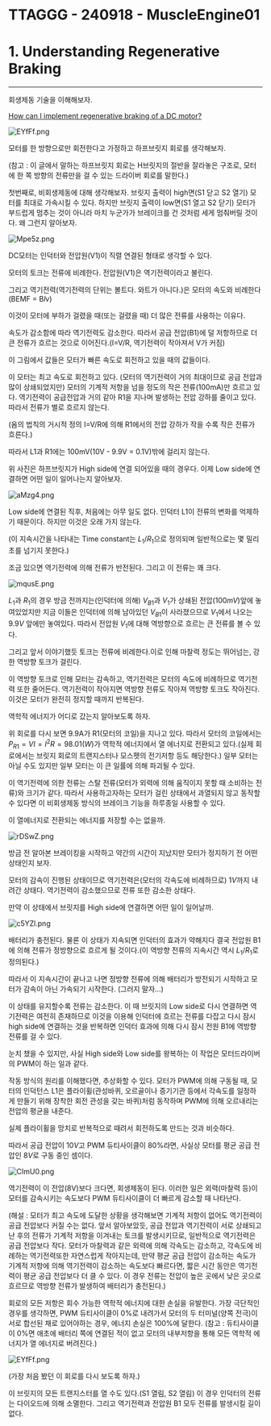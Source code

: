 # TTAGGG - 240918 - MuscleEngine01

# 1. Understanding Regenerative Braking

---

회생제동 기술을 이해해보자.

[How can I implement regenerative braking of a DC motor?](https://electronics.stackexchange.com/questions/56186/how-can-i-implement-regenerative-braking-of-a-dc-motor/56187#56187)

![EYfFf.png](EYfFf.png)

모터를 한 방향으로만 회전한다고 가정하고 하프브릿지 회로를 생각해보자.

(참고 : 이 글에서 말하는 하프브릿지 회로는 H브릿지의 절반을 잘라놓은 구조로, 모터에 한 쪽 방향의 전류만을 걸 수 있는 드라이버 회로를 말한다.)

첫번째로, 비회생제동에 대해 생각해보자. 브릿지 출력이 high면(S1 닫고 S2 열기) 모터를 최대로 가속시킬 수 있다. 하지만 브릿지 출력이 low면(S1 열고 S2 닫기) 모터가 부드럽게 멈추는 것이 아니라 마치 누군가가 브레이크를 건 것처럼 세게 멈춰버릴 것이다. 왜 그런지 알아보자.

![Mpe5z.png](Mpe5z.png)

DC모터는 인덕터와 전압원(V1)이 직렬 연결된 형태로 생각할 수 있다.

모터의 토크는 전류에 비례한다. 전압원(V1)은 역기전력이라고 불린다.

그리고 역기전력(역기전력의 단위는 볼트다. 와트가 아니다.)은 모터의 속도와 비례한다(BEMF = B*l*v)

이것이 모터에 부하가 걸렸을 때(또는 걸렸을 때) 더 많은 전류를 사용하는 이유다.

속도가 감소함에 따라 역기전력도 감소한다. 따라서 공급 전압(B1)에 덜 저항하므로 더 큰 전류가 흐르는 것으로 이어진다.(I=V/R, 역기전력이 작아져서 V가 커짐)

이 그림에서 값들은 모터가 빠른 속도로 회전하고 있을 때의 값들이다.

이 모터는 최고 속도로 회전하고 있다. (모터의 역기전력이 거의 최대이므로 공급 전압과 많이 상쇄되었지만) 모터의 기계적 저항을 넘을 정도의 작은 전류(100mA)만 흐르고 있다. 역기전력이 공급전압과 거의 같아 R1을 지나며 발생하는 전압 강하를 줄이고 있다. 따라서 전류가 별로 흐르지 않는다.

(옴의 법칙의 거시적 정의 I=V/R에 의해 R1에서의 전압 강하가 작을 수록 작은 전류가 흐른다.)

따라서 L1과 R1에는 100mV(10V - 9.9V = 0.1V)밖에 걸리지 않는다.

위 사진은 하프브릿지가 High side에 연결 되어있을 때의 경우다. 이제 Low side에 연결하면 어떤 일이 일어나는지 알아보자.

![aMzg4.png](aMzg4.png)

Low side에 연결된 직후, 처음에는 아무 일도 없다. 인덕터 L1이 전류의 변화를 억제하기 때문이다. 하지만 이것은 오래 가지 않는다.

(이 지속시간을 나타내는 Time constant는 $L_1/R_1$으로 정의되며 일반적으로는 몇 밀리초를 넘기지 못한다.)

조금 있으면 역기전력에 의해 전류가 반전된다. 그리고 이 전류는 꽤 크다.

![mqusE.png](mqusE.png)

$L_1$과 $R_1$의 경우 방금 전까지는(인덕터에 의해) $V_{B1}$과 $V_1$가 상쇄된 전압($100mV$)앞에 놓여있었지만 지금 이들은 인덕터에 의해 남아있던 $V_{B1}$이 사라졌으므로 $V_1$에서 나오는 $9.9V$ 앞에만 놓여있다. 따라서 전압원 $V_1$에 대해 역방향으로 흐르는 큰 전류를 볼 수 있다.

그리고 앞서 이야기했듯 토크는 전류에 비례한다.이로 인해 마찰력 정도는 뛰어넘는, 강한 역방향 토크가 걸린다.

이 역방향 토크로 인해 모터는 감속하고, 역기전력은 모터의 속도에 비례하므로 역기전력 또한 줄어든다. 역기전력이 작아지면 역방향 전류도 작아져 역방향 토크도 작아진다. 이것은 모터가 완전히 정지할 때까지 반복된다.

역학적 에너지가 어디로 갔는지 알아보도록 하자.

위 회로를 다시 보면 9.9A가 R1(모터의 코일)을 지나고 있다. 따라서 모터의 코일에서는 $P_{R1} = VI = I^2R = 98.01(W)$가 역학적 에너지에서 열 에너지로 전환되고 있다.(실제 회로에서는 브릿지 회로의 트랜지스터나 모스펫의 전기저항 등도 해당한다.) 일부 모터는 아닐 수도 있지만 일부 모터는 이 큰 일률에 의해 파괴될 수 있다.

이 역기전력에 의한 전류는 스탈 전류(모터가 외력에 의해 움직이지 못할 때 소비하는 전류)와 크기가 같다. 따라서 사용하고자하는 모터가 걸린 상태에서 과열되지 않고 동작할 수 있다면 이 비회생제동 방식의 브레이크 기능을 하루종일 사용할 수 있다.

이 열에너지로 전환되는 에너지를 저장할 수는 없을까.

![rDSwZ.png](rDSwZ.png)

방금 전 알아본 브레이킹을 시작하고 약간의 시간이 지났지만 모터가 정지하기 전 어떤 상태인지 보자.

모터의 감속이 진행된 상태이므로 역기전력은(모터의 각속도에 비례하므로) $1V$까지 내려간 상태다. 역기전력이 감소했으므로 전류 또한 감소한 상태다.

만약 이 상태에서 브릿지를 High side에 연결하면 어떤 일이 일어날까.

![c5YZl.png](c5YZl.png)

배터리가 충전된다. 물론 이 상태가 지속되면 인덕터의 효과가 약해지다 결국 전압원 B1에 의해 전류가 정방향으로 흐르게 될 것이다.(이 역방향 전류의 지속시간 역시 $L_1/R_1$로 정의된다.)

따라서 이 지속시간이 끝나고 나면 정방향 전류에 의해 배터리가 방전되기 시작하고 모터가 감속이 아닌 가속되기 시작한다. (그러지 말자…)

이 상태를 유지할수록 전류는 감소한다. 이 때 브릿지의 Low side로 다시 연결하면 역기전력은 여전히 존재하므로 이것을 이용해 인덕터에 흐르는 전류를 다잡고 다시 잠시 high side에 연결하는 것을 반복하면 인덕터 효과에 의해 다시 잠시 전원 B1에 역방향 전류를 걸 수 있다.

눈치 챘을 수 있지만, 사실 High side와 Low side를 왕복하는 이 작업은 모터드라이버의 PWM이 하는 일과 같다.

작동 방식의 원리를 이해했다면, 추상화할 수 있다. 모터가 PWM에 의해 구동될 때, 모터의 인덕턴스 L1은 플라이휠(관성바퀴, 오르골이나 증기기관 등에서 각속도를 일정하게 만들기 위해 장착한 회전 관성을 갖는 바퀴)처럼 동작하며 PWM에 의해 오르내리는 전압의 평균을 내준다.

실제 플라이휠을 망치로 반복적으로 때려서 회전하도록 만드는 것과 비슷하다.

따라서 공급 전압이 $10V$고 PWM 듀티사이클이 80%라면, 사실상 모터를 평균 공급 전압인 $8V$로 구동 중인 셈이다.

![CImU0.png](CImU0.png)

역기전력이 이 전압(8V)보다 크다면, 회생제동이 된다. 이러한 일은 외력(마찰력 등)이 모터를 감속시키는 속도보다 PWM 듀티사이클이 더 빠르게 감소할 때 나타난다.

(해설 : 모터가 최고 속도에 도달한 상황을 생각해보면 기계적 저항이 없어도 역기전력이 공급 전압보다 커질 수는 없다. 앞서 알아보았듯, 공급 전압과 역기전력이 서로 상쇄되고 난 후의 전류가 기계적 저항을 이겨내는 토크를 발생시키므로, 일반적으로 역기전력은 공급 전압보다 작다.
모터가 마찰력과 같은 외력에 의해 각속도는 감소하고, 각속도에 비례하는 역기전력또한 자연스럽게 작아지는데, 만약 평균 공급 전압이 감소하는 속도가 기계적 저항에 의해 역기전력이 감소하는 속도보다 빠르다면, 짧은 시간 동안은 역기전력이 평균 공급 전압보다 더 클 수 있다.
이 경우 전류는 전압이 높은 곳에서 낮은 곳으로 흐르므로 역방향 전류가 발생하여 배터리가 충전된다.)

회로의 모든 저항은 회수 가능한 역학적 에너지에 대한 손실을 유발한다. 가장 극단적인 경우를 생각하면, PWM 듀티사이클이 0%로 내려가서 모터의 두 터미널(양쪽 전극)이 서로 합선된 채로 있어야하는 경우, 에너지 손실은 100%에 달한다. (참고 : 듀티사이클이 0%면 애초에 배터리 쪽에 연결된 적이 없고 모터의 내부저항을 통해 모든 역학적 에너지가 열 에너지로 버려진다.)

![EYfFf.png](EYfFf.png)

(가장 처음 봤던 이 회로를 다시 보도록 하자.)

이 브릿지의 모든 트랜지스터를 열 수도 있다.(S1 열림, S2 열림) 이 경우 인덕터의 전류는 다이오드에 의해 소멸한다. 그리고 역기전력과 전압원 B1 모두 전류를 발생시킬 길이 없다.